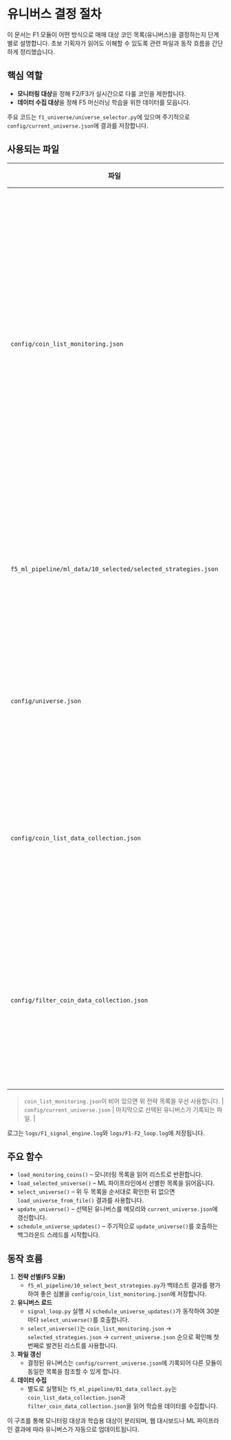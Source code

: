 # 유니버스 결정 절차

이 문서는 F1 모듈이 어떤 방식으로 매매 대상 코인 목록(유니버스)을
결정하는지 단계별로 설명합니다. 초보 기획자가 읽어도 이해할 수 있도록
관련 파일과 동작 흐름을 간단하게 정리했습니다.

## 핵심 역할

- **모니터링 대상**을 정해 F2/F3가 실시간으로 다룰 코인을 제한합니다.
- **데이터 수집 대상**을 정해 F5 머신러닝 학습을 위한 데이터를 모읍니다.

주요 코드는 `f1_universe/universe_selector.py`에 있으며 주기적으로
`config/current_universe.json`에 결과를 저장합니다.

## 사용되는 파일

| 파일 | 설명 |
| ---- | ---- |
| `config/coin_list_monitoring.json` | 실전 모니터링에 사용할 코인 목록. 빈 배열이면 다른 데이터로 대체됩니다. |
| `f5_ml_pipeline/ml_data/10_selected/selected_strategies.json` | 백테스트에서 선별된 코인 목록 |
| `config/universe.json` | 가격, 거래량 등 기본 필터 조건. |
| `config/coin_list_data_collection.json` | 학습용 데이터를 수집할 코인 목록. |
| `config/filter_coin_data_collection.json` | 데이터 수집 시 적용할 가격·거래량 조건. |
> `coin_list_monitoring.json`이 비어 있으면 위 전략 목록을 우선 사용합니다.
| `config/current_universe.json` | 마지막으로 선택된 유니버스가 기록되는 파일. |

로그는 `logs/F1_signal_engine.log`와 `logs/F1-F2_loop.log`에 저장됩니다.

## 주요 함수

- `load_monitoring_coins()` – 모니터링 목록을 읽어 리스트로 반환합니다.
- `load_selected_universe()` – ML 파이프라인에서 선별한 목록을 읽어옵니다.
- `select_universe()` – 위 두 목록을 순서대로 확인한 뒤 없으면
  `load_universe_from_file()` 결과를 사용합니다.
- `update_universe()` – 선택된 유니버스를 메모리와 `current_universe.json`에 갱신합니다.
- `schedule_universe_updates()` – 주기적으로 `update_universe()`를 호출하는 백그라운드 스레드를 시작합니다.

## 동작 흐름

1. **전략 선별(F5 모듈)**
   - `f5_ml_pipeline/10_select_best_strategies.py`가 백테스트 결과를 평가하여
     좋은 심볼을 `config/coin_list_monitoring.json`에 저장합니다.
2. **유니버스 로드**
   - `signal_loop.py` 실행 시 `schedule_universe_updates()`가 동작하여
     30분마다 `select_universe()`를 호출합니다.
   - `select_universe()`는 `coin_list_monitoring.json` → `selected_strategies.json`
     → `current_universe.json` 순으로 확인해 첫 번째로 발견된 리스트를 사용합니다.
3. **파일 갱신**
   - 결정된 유니버스는 `config/current_universe.json`에 기록되어
     다른 모듈이 동일한 목록을 참조할 수 있게 합니다.
4. **데이터 수집**
   - 별도로 실행되는 `f5_ml_pipeline/01_data_collect.py`는
     `coin_list_data_collection.json`과 `filter_coin_data_collection.json`을 읽어
     학습용 데이터를 수집합니다.

이 구조를 통해 모니터링 대상과 학습용 대상이 분리되며,
웹 대시보드나 ML 파이프라인 결과에 따라 유니버스가 자동으로 업데이트됩니다.
